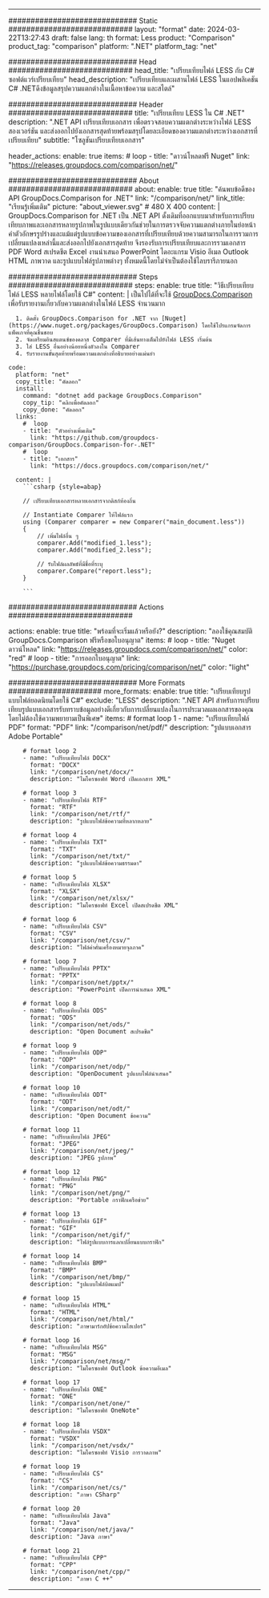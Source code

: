 
---
############################# Static ############################
layout: "format"
date:  2024-03-22T13:27:43
draft: false
lang: th
format: Less
product: "Comparison"
product_tag: "comparison"
platform: ".NET"
platform_tag: "net"

############################# Head ############################
head_title: "เปรียบเทียบไฟล์ LESS กับ C# ซอฟต์แวร์เปรียบเทียบ"
head_description: "เปรียบเทียบและผสานไฟล์ LESS ในแอปพลิเคชัน C# .NETดึงข้อมูลสรุปความแตกต่างในเนื้อหาข้อความ และสไตล์"

############################# Header ############################
title: "เปรียบเทียบ LESS ใน C# .NET" 
description: ".NET API เปรียบเทียบเอกสาร เพื่อตรวจสอบความแตกต่างระหว่างไฟล์ LESS สองเวอร์ชัน และส่งออกไปยังเอกสารสุดท้ายพร้อมสรุปโดยละเอียดของความแตกต่างระหว่างเอกสารที่เปรียบเทียบ"
subtitle: "โซลูชันเปรียบเทียบเอกสาร" 

header_actions:
  enable: true
  items:
    #  loop
    - title: "ดาวน์โหลดฟรี Nuget"
      link: "https://releases.groupdocs.com/comparison/net/"
      
############################# About ############################
about:
    enable: true
    title: "ค้นพบข้อดีของ API GroupDocs.Comparison for .NET"
    link: "/comparison/net/"
    link_title: "เรียนรู้เพิ่มเติม"
    picture: "about_viewer.svg" # 480 X 400
    content: |
       GroupDocs.Comparison for .NET เป็น .NET API ดั้งเดิมที่ออกแบบมาสำหรับการเปรียบเทียบภาพและเอกสารหลายรูปภาพในรูปแบบเดียวกันช่วยในการตรวจจับความแตกต่างภายในย่อหน้าคำตัวอักษรรูปร่างและแม้แต่รูปแบบข้อความของเอกสารที่เปรียบเทียบด้วยความสามารถในการรวมการเปลี่ยนแปลงเหล่านี้และส่งออกไปยังเอกสารสุดท้าย จึงรองรับการเปรียบเทียบและการรวมเอกสาร PDF Word สเปรดชีต Excel งานนำเสนอ PowerPoint ไดอะแกรม Visio อีเมล Outlook HTML ภาพวาด และรูปแบบไฟล์รูปภาพต่างๆ ทั้งหมดนี้โดยไม่จำเป็นต้องใช้ไลบรารีภายนอก

############################# Steps ############################
steps:
    enable: true
    title: "วิธีเปรียบเทียบไฟล์ LESS หลายไฟล์โดยใช้ C#"
    content: |
      เป็นไปได้ที่จะใช้ [GroupDocs.Comparison](https://products.groupdocs.com/comparison/net/) เพื่อรับรายงานเกี่ยวกับความแตกต่างในไฟล์ LESS จำนวนมาก
      
      1. ติดตั้ง GroupDocs.Comparison for .NET จาก [Nuget](https://www.nuget.org/packages/GroupDocs.Comparison) โดยใช้โปรแกรมจัดการแพ็คเกจที่คุณชื่นชอบ
      2. จัดเตรียมอินสแตนซ์ของคลาส Comparer ที่มีเส้นทางเต็มไปยังไฟล์ LESS เริ่มต้น
      3. ใส่ LESS อื่นอย่างน้อยหนึ่งตัวลงใน Comparer
      4. รับรายงานขั้นสุดท้ายพร้อมความแตกต่างที่อธิบายอย่างแม่นยำ
   
    code:
      platform: "net"
      copy_title: "คัดลอก"
      install:
        command: "dotnet add package GroupDocs.Comparison"
        copy_tip: "คลิกเพื่อคัดลอก"
        copy_done: "คัดลอก"
      links:
        #  loop
        - title: "ตัวอย่างเพิ่มเติม"
          link: "https://github.com/groupdocs-comparison/GroupDocs.Comparison-for-.NET"
        #  loop
        - title: "เอกสาร"
          link: "https://docs.groupdocs.com/comparison/net/"
          
      content: |
        ```csharp {style=abap}

        // เปรียบเทียบเอกสารหลายเอกสารจากดิสก์ท้องถิ่น

        // Instantiate Comparer ให้ไฟล์แรก
        using (Comparer comparer = new Comparer("main_document.less"))
        {
            // เพิ่มไฟล์อื่น ๆ
        	comparer.Add("modified_1.less");
            comparer.Add("modified_2.less");

            // รับไฟล์ผลลัพธ์ที่มีชื่อที่ระบุ
            comparer.Compare("report.less"); 
        }
        
        ```            

############################# Actions ############################

actions:
  enable: true
  title: "พร้อมที่จะเริ่มแล้วหรือยัง?"
  description: "ลองใช้คุณสมบัติ GroupDocs.Comparison ฟรีหรือขอใบอนุญาต"
  items:
    #  loop
    - title: "Nuget ดาวน์โหลด"
      link: "https://releases.groupdocs.com/comparison/net/"
      color: "red"
        #  loop
    - title: "การออกใบอนุญาต"
      link: "https://purchase.groupdocs.com/pricing/comparison/net/"
      color: "light"


############################# More Formats #####################
more_formats:
    enable: true
    title: "เปรียบเทียบรูปแบบไฟล์ยอดนิยมโดยใช้ C#"
    exclude: "LESS"
    description: ".NET API สำหรับการเปรียบเทียบรูปแบบเอกสารรับทราบข้อมูลอย่างดีเกี่ยวกับการเปลี่ยนแปลงในการประมวลผลเอกสารของคุณโดยไม่ต้องใช้ความพยายามเป็นพิเศษ"
    items: 
        # format loop 1
        - name: "เปรียบเทียบไฟล์ PDF"
          format: "PDF"
          link: "/comparison/net/pdf/"
          description: "รูปแบบเอกสาร Adobe Portable"

        # format loop 2
        - name: "เปรียบเทียบไฟล์ DOCX"
          format: "DOCX"
          link: "/comparison/net/docx/"
          description: "ไมโครซอฟท์ Word เปิดเอกสาร XML"

        # format loop 3
        - name: "เปรียบเทียบไฟล์ RTF"
          format: "RTF"
          link: "/comparison/net/rtf/"
          description: "รูปแบบไฟล์ข้อความที่หลากหลาย"

        # format loop 4
        - name: "เปรียบเทียบไฟล์ TXT"
          format: "TXT"
          link: "/comparison/net/txt/"
          description: "รูปแบบไฟล์ข้อความธรรมดา"

        # format loop 5
        - name: "เปรียบเทียบไฟล์ XLSX"
          format: "XLSX"
          link: "/comparison/net/xlsx/"
          description: "ไมโครซอฟท์ Excel เปิดสเปรดชีต XML"

        # format loop 6
        - name: "เปรียบเทียบไฟล์ CSV"
          format: "CSV"
          link: "/comparison/net/csv/"
          description: "ไฟล์ค่าคั่นเครื่องหมายจุลภาค"

        # format loop 7
        - name: "เปรียบเทียบไฟล์ PPTX"
          format: "PPTX"
          link: "/comparison/net/pptx/"
          description: "PowerPoint เปิดการนำเสนอ XML"

        # format loop 8
        - name: "เปรียบเทียบไฟล์ ODS"
          format: "ODS"
          link: "/comparison/net/ods/"
          description: "Open Document สเปรดชีต"

        # format loop 9
        - name: "เปรียบเทียบไฟล์ ODP"
          format: "ODP"
          link: "/comparison/net/odp/"
          description: "OpenDocument รูปแบบไฟล์นำเสนอ"

        # format loop 10
        - name: "เปรียบเทียบไฟล์ ODT"
          format: "ODT"
          link: "/comparison/net/odt/"
          description: "Open Document ข้อความ"

        # format loop 11
        - name: "เปรียบเทียบไฟล์ JPEG"
          format: "JPEG"
          link: "/comparison/net/jpeg/"
          description: "JPEG รูปภาพ"

        # format loop 12
        - name: "เปรียบเทียบไฟล์ PNG"
          format: "PNG"
          link: "/comparison/net/png/"
          description: "Portable กราฟิกเครือข่าย"

        # format loop 13
        - name: "เปรียบเทียบไฟล์ GIF"
          format: "GIF"
          link: "/comparison/net/gif/"
          description: "ไฟล์รูปแบบการแลกเปลี่ยนแบบกราฟิก"

        # format loop 14
        - name: "เปรียบเทียบไฟล์ BMP"
          format: "BMP"
          link: "/comparison/net/bmp/"
          description: "รูปแบบไฟล์บิตแมป"

        # format loop 15
        - name: "เปรียบเทียบไฟล์ HTML"
          format: "HTML"
          link: "/comparison/net/html/"
          description: "ภาษามาร์กอัปข้อความไฮเปอร์"

        # format loop 16
        - name: "เปรียบเทียบไฟล์ MSG"
          format: "MSG"
          link: "/comparison/net/msg/"
          description: "ไมโครซอฟท์ Outlook ข้อความอีเมล"

        # format loop 17
        - name: "เปรียบเทียบไฟล์ ONE"
          format: "ONE"
          link: "/comparison/net/one/"
          description: "ไมโครซอฟท์ OneNote"

        # format loop 18
        - name: "เปรียบเทียบไฟล์ VSDX"
          format: "VSDX"
          link: "/comparison/net/vsdx/"
          description: "ไมโครซอฟท์ Visio การวาดภาพ"

        # format loop 19
        - name: "เปรียบเทียบไฟล์ CS"
          format: "CS"
          link: "/comparison/net/cs/"
          description: "ภาษา CSharp"

        # format loop 20
        - name: "เปรียบเทียบไฟล์ Java"
          format: "Java"
          link: "/comparison/net/java/"
          description: "Java ภาษา"
          
        # format loop 21
        - name: "เปรียบเทียบไฟล์ CPP"
          format: "CPP"
          link: "/comparison/net/cpp/"
          description: "ภาษา C ++"
---